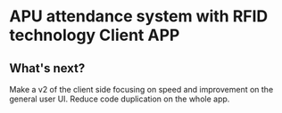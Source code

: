 # APU attendance system with RFID technology Client APP

## What's next?

Make a v2 of the client side focusing on speed and improvement on the general user UI.
Reduce code duplication on the whole app.
